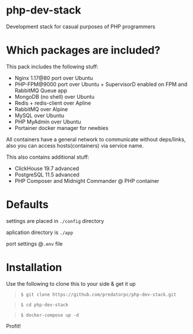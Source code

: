 # php-dev-stack
Development stack for casual purposes of PHP programmers

# Which packages are included?
This pack includes the following stuff:
+ Nginx 1.17@80 port over Ubuntu
+ PHP-FPM@9000 port over Ubuntu + SupervisorD enabled on FPM and RabbitMQ Queue app
+ MongoDB (no shell) over Ubuntu
+ Redis + redis-client over Apline
+ RabbitMQ over Alpine
+ MySQL over Ubuntu
+ PHP MyAdmin over Ubuntu
+ Portainer docker manager for newbies

All containers have a general network to communicate without deps/links,
also you can access hosts(containers) via service name.

This also contains additional stuff:
+ ClickHouse 19.7 advanced
+ PostgreSQL 11.5 advanced
+ PHP Composer and Midnight Commander @ PHP container

# Defaults
settings are placed in `./config` directory

aplication directory is `./app`

port settings @`.env` file

# Installation

Use the following to clone this to your side & get it up

>`$ git clone https://github.com/predatorpc/php-dev-stack.git`

>`$ cd php-dev-stack`

>`$ docker-compose up -d`

Profit!
